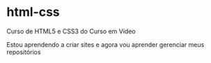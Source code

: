 # html-css
 Curso de HTML5 e CSS3 do Curso em Vídeo

Estou aprendendo a criar sites e agora vou aprender gerenciar meus repositórios